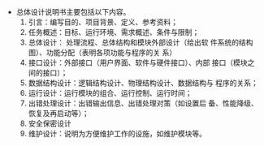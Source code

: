 - 总体设计说明书主要包括以下内容。
	1. 引言：编写目的、项目背景、定义、参考资料；
	2. 任务概述：目标、运行环境、需求概述、条件与限制；
	3. 总体设计： 处理流程、总体结构和模块外部设计（给出软 件系统的结构图）、功能分配（表明各项功能与程序的关 系）
	4. 接口设计：外部接口（用户界面、软件与硬件接口）、内部 接口（模块之间的接口）；
	5. 数据结构设计：逻辑结构设计、物理结构设计、数据结构与 程序的关系；
	6. 运行设计：运行模块的组合、运行控制、运行时间；
	7. 出错处理设计：出错输出信息、出错处理对策（如设置后 备、性能降级、恢复及再启动等）；
	8. 安全保密设计
	9. 维护设计：说明为方便维护工作的设施，如维护模块等。